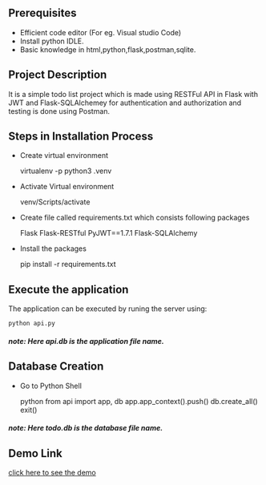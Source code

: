 ## Prerequisites

+ Efficient code editor (For eg. Visual studio Code)
+ Install python IDLE.
+ Basic knowledge in html,python,flask,postman,sqlite.

## Project Description

It is a simple todo list project  which is made using RESTFul API in Flask with JWT and Flask-SQLAlchemey for authentication and authorization and testing is done using Postman. 

## Steps in Installation Process

+ Create virtual environment
    
    virtualenv -p python3 .venv

+ Activate Virtual environment
    
    venv/Scripts/activate
  
+ Create file called requirements.txt which consists following packages
  
    Flask
    Flask-RESTful
    PyJWT==1.7.1
    Flask-SQLAlchemy

+ Install the packages

    pip install -r requirements.txt
 

## Execute the application 

The application can be executed by runing the server using:

    python api.py

##### note: Here api.db is the application file name.
 

## Database Creation

+ Go to Python Shell

    python
    from api import app, db
    app.app_context().push()
    db.create_all()
    exit()
  
##### note: Here todo.db is the database file name.


## Demo Link

[click here to see the demo]()









